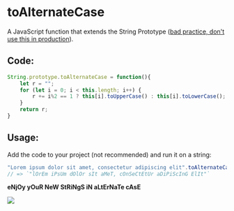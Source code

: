 # toAlternateCase
A JavaScript function that extends the String Prototype ([bad practice, don't use this in production](https://developer.mozilla.org/en-US/docs/Web/JavaScript/Inheritance_and_the_prototype_chain#Bad_practice_Extension_of_native_prototypes)).

## Code:
```javascript
String.prototype.toAlternateCase = function(){
    let r = "";
    for (let i = 0; i < this.length; i++) {
        r += i%2 == 1 ? this[i].toUpperCase() : this[i].toLowerCase();
    }
    return r;
}
```

## Usage:
Add the code to your project (not recommended) and run it on a string:

```javascript
"Lorem ipsum dolor sit amet, consectetur adipiscing elit".toAlternateCase()
// => `"lOrEm iPsUm dOlOr sIt aMeT, cOnSeCtEtUr aDiPiScInG ElIt"`
```

__eNjOy yOuR NeW StRiNgS iN aLtErNaTe cAsE__

![](https://user-images.githubusercontent.com/5780704/89944710-8d8b4400-dc20-11ea-8126-cb043aa16cf9.png)
